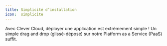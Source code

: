 ```yaml
---
title: Simplicité d’installation
icon:  simplicite
---
```

Avec Clever Cloud, déployer une application est extrêmement simple ! Un simple
drag and drop (glissé-déposé) sur notre Platform as a Service (PaaS) suffit.
